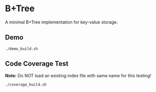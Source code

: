 B+Tree
======

A minimal B+Tree implementation for key-value storage.

Demo
----

```shell
./demo_build.sh
```

Code Coverage Test
------------------

**Note:** Do NOT load an existing index file with same name for this testing!

```shell
./coverage_build.sh
```
